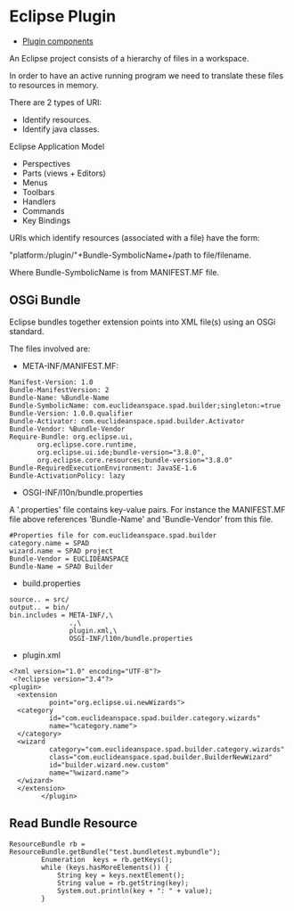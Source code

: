# Eclipse Plugin
- [Plugin components](https://www.euclideanspace.com/software/development/eclipse/plugin/index.htm)


An Eclipse project consists of a hierarchy of files in a workspace.

In order to have an active running program we need to translate these files to resources in memory. 

There are 2 types of URI:
- Identify resources.
- Identify java classes.

Eclipse Application Model
- Perspectives
- Parts (views + Editors)
- Menus
- Toolbars
- Handlers
- Commands
- Key Bindings

URIs which identify resources (associated with a file) have the form:

"platform:/plugin/"+Bundle-SymbolicName+/path to file/filename.

Where Bundle-SymbolicName is from MANIFEST.MF file. 

## OSGi Bundle
Eclipse bundles together extension points into XML file(s) using an OSGi standard.

The files involved are: 
- META-INF/MANIFEST.MF:
```
Manifest-Version: 1.0
Bundle-ManifestVersion: 2
Bundle-Name: %Bundle-Name
Bundle-SymbolicName: com.euclideanspace.spad.builder;singleton:=true
Bundle-Version: 1.0.0.qualifier
Bundle-Activator: com.euclideanspace.spad.builder.Activator
Bundle-Vendor: %Bundle-Vendor
Require-Bundle: org.eclipse.ui,
	   org.eclipse.core.runtime,
	   org.eclipse.ui.ide;bundle-version="3.8.0",
	   org.eclipse.core.resources;bundle-version="3.8.0"
Bundle-RequiredExecutionEnvironment: JavaSE-1.6
Bundle-ActivationPolicy: lazy
```

- OSGI-INF/l10n/bundle.properties

A '.properties' file contains key-value pairs. For instance the MANIFEST.MF file above references 'Bundle-Name' and 'Bundle-Vendor' from this file. 
```
#Properties file for com.euclideanspace.spad.builder
category.name = SPAD
wizard.name = SPAD project
Bundle-Vendor = EUCLIDEANSPACE
Bundle-Name = SPAD Builder
```

- build.properties
```
source.. = src/
output.. = bin/
bin.includes = META-INF/,\
               .,\
               plugin.xml,\
               OSGI-INF/l10n/bundle.properties
```

- plugin.xml
```
<?xml version="1.0" encoding="UTF-8"?>
 <?eclipse version="3.4"?>
<plugin>
  <extension
          point="org.eclipse.ui.newWizards">
  <category
          id="com.euclideanspace.spad.builder.category.wizards"
          name="%category.name">
  </category>
  <wizard
          category="com.euclideanspace.spad.builder.category.wizards"
          class="com.euclideanspace.spad.builder.BuilderNewWizard"
          id="builder.wizard.new.custom"
          name="%wizard.name">
  </wizard>
  </extension>
        </plugin>
```
## Read Bundle Resource
```
ResourceBundle rb = ResourceBundle.getBundle("test.bundletest.mybundle");
		Enumeration  keys = rb.getKeys();
		while (keys.hasMoreElements()) {
			String key = keys.nextElement();
			String value = rb.getString(key);
			System.out.println(key + ": " + value);
		}
```
